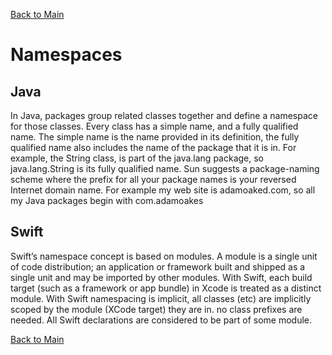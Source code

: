 [Back to Main](README.md/#namespaces)
# Namespaces

## Java
In Java, packages group related classes together and define a namespace for those classes. Every class has a simple name, and a fully qualified name. The simple name is the name provided in its definition, the fully qualified name also includes the name of the package that it is in. For example, the String class, is part of the java.lang package, so java.lang.String is its fully qualified name. Sun suggests a package-naming scheme where the prefix for all your package names is your reversed Internet domain name. For example my web site is adamoaked.com, so all my Java packages begin with com.adamoakes


## Swift
Swift’s namespace concept is based on modules. A module is a single unit of code distribution; an application or framework built and shipped as a single unit and may be imported by other modules. With Swift, each build target (such as a framework or app bundle) in Xcode is treated as a distinct module. With Swift namespacing is implicit, all classes (etc) are implicitly scoped by the module (XCode target) they are in. no class prefixes are needed. All Swift declarations are considered to be part of some module.


[Back to Main](README.md/#namespaces)





